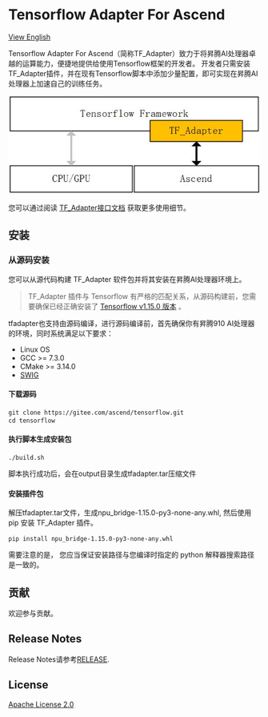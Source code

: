 # Tensorflow Adapter For Ascend

[View English](README.en.md)

Tensorflow Adapter For Ascend（简称TF_Adapter）致力于将昇腾AI处理器卓越的运算能力，便捷地提供给使用Tensorflow框架的开发者。
开发者只需安装TF_Adapter插件，并在现有Tensorflow脚本中添加少量配置，即可实现在昇腾AI处理器上加速自己的训练任务。

![framework](docs/framework.jpg)

您可以通过阅读 [TF_Adapter接口文档](https://support.huaweicloud.com/mprtg-A800_9000_9010/atlasprtg_13_0013.html) 获取更多使用细节。
## 安装
### 从源码安装

您可以从源代码构建 TF_Adapter 软件包并将其安装在昇腾AI处理器环境上。
> TF_Adapter 插件与 Tensorflow 有严格的匹配关系，从源码构建前，您需要确保已经正确安装了 [Tensorflow v1.15.0
>版本](https://www.tensorflow.org/install) 。


tfadapter也支持由源码编译，进行源码编译前，首先确保你有昇腾910 AI处理器的环境，同时系统满足以下要求：
- Linux OS
- GCC >= 7.3.0
- CMake >= 3.14.0
- [SWIG](http://www.swig.org/download.html) 
  
#### 下载源码

```
git clone https://gitee.com/ascend/tensorflow.git
cd tensorflow
```

#### 执行脚本生成安装包
```
./build.sh
```

脚本执行成功后，会在output目录生成tfadapter.tar压缩文件

#### 安装插件包
解压tfadapter.tar文件，生成npu_bridge-1.15.0-py3-none-any.whl,
然后使用 pip 安装 TF_Adapter 插件。
```
pip install npu_bridge-1.15.0-py3-none-any.whl
```
需要注意的是， 您应当保证安装路径与您编译时指定的 python
 解释器搜索路径是一致的。

## 贡献

欢迎参与贡献。

## Release Notes

Release Notes请参考[RELEASE](RELEASE.md).

## License

[Apache License 2.0](LICENSE)

